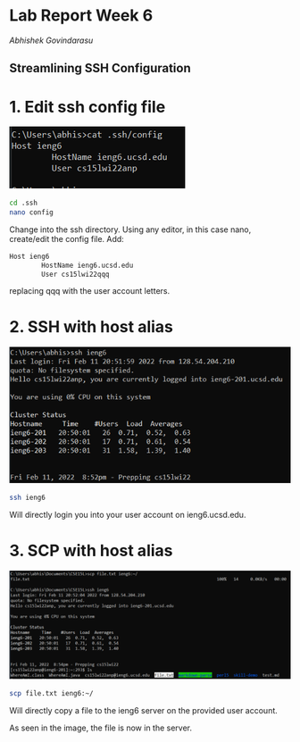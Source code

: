 # Lab Report Week 6

*Abhishek Govindarasu*


## Streamlining SSH Configuration

# 1. Edit ssh config file
![config](ssh_config.png)

```bash
cd .ssh
nano config
```

Change into the ssh directory. Using any editor, in this case
nano, create/edit the config file. Add:
```
Host ieng6
        HostName ieng6.ucsd.edu
        User cs15lwi22qqq
```
replacing qqq with the user account letters.

# 2. SSH with host alias
![ssh](ssh_login_d.png)

```bash
ssh ieng6
```

Will directly login you into your user account
on ieng6.ucsd.edu. 

# 3. SCP with host alias
![scp](scp_d.png)

```bash
scp file.txt ieng6:~/
```

Will directly copy a file to the ieng6 server on the
provided user account.

As seen in the image, the file is now in the server.
